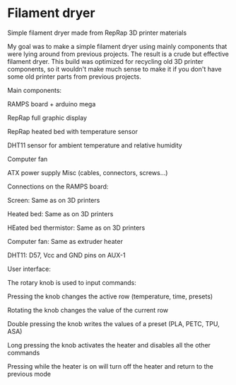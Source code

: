 # Filament dryer
 Simple filament dryer made from RepRap 3D printer materials

My goal was to make a simple filament dryer using mainly components that were lying around from previous projects. The result is a crude but effective filament dryer.
This build was optimized for recycling old 3D printer components, so it wouldn't make much sense to make it if you don't have some old printer parts from previous projects.


Main components:

RAMPS board + arduino mega

RepRap full graphic display

RepRap heated bed with temperature sensor

DHT11 sensor for ambient temperature and relative humidity

Computer fan

ATX power supply Misc (cables, connectors, screws...)


Connections on the RAMPS board:

Screen: Same as on 3D printers

Heated bed: Same as on 3D printers

HEated bed thermistor: Same as on 3D printers

Computer fan: Same as extruder heater

DHT11: D57, Vcc and GND pins on AUX-1


User interface:

The rotary knob is used to input commands:

Pressing the knob changes the active row (temperature, time, presets)

Rotating the knob changes the value of the current row

Double pressing the knob writes the values of a preset (PLA, PETC, TPU, ASA)

Long pressing the knob activates the heater and disables all the other commands

Pressing while the heater is on will turn off the heater and return to the previous mode

